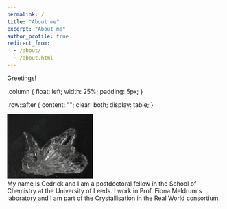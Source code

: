```yaml
---
permalink: /
title: "About me"
excerpt: "About me"
author_profile: true
redirect_from:
  - /about/
  - /about.html
---
```

Greetings!

.column {
  float: left;
  width: 25%;
  padding: 5px;
}

.row::after {
  content: "";
  clear: both;
  display: table;
}

<div class="row">
  <div class="column">
    <img src="images/Thenardite_Bulk3M.jpg" alt="MacroThenardite" width="200"/>
  </div>
  <div class="column">
    My name is Cedrick and I am a postdoctoral fellow in the School of Chemistry at the University of Leeds. I work in Prof. Fiona Meldrum's laboratory and I am part of the Crystallisation in the Real World consortium.
  </div>
</div>
